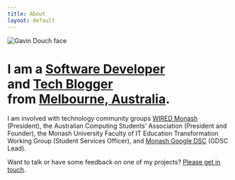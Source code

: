```yaml
---
title: About
layout: default
---
```

<div id="intro">
	<img src="{{ 'assets/images/gavinDouch.jpg' | relative_url }}" alt="Gavin Douch face">
	<h1>I am a <a href="{{ '/' | relative_url }}">Software Developer</a><br>and <a href="{{ '/blog' | relative_url }}">Tech Blogger</a><br>from <a href="https://en.wikipedia.org/wiki/Melbourne">Melbourne, Australia</a>.</h1>
</div>

I am involved with technology community groups [WIRED Monash](https://wired.org.au) (President), the Australian Computing Students' Association (President and Founder), the Monash University Faculty of IT Education Transformation Working Group (Student Services Officer), and [Monash Google DSC](https://gdsc.community.dev/monash-university/) (GDSC Lead).

Want to talk or have some feedback on one of my projects? [Please get in touch](mailto:gavindouch@gmail.com).